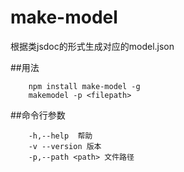 # make-model

根据类jsdoc的形式生成对应的model.json

##用法
```
    npm install make-model -g
    makemodel -p <filepath>
```

##命令行参数
```
    -h,--help  帮助
    -v --version 版本
    -p,--path <path> 文件路径
```


